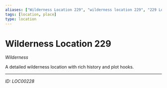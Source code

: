 ```yaml
---
aliases: ["Wilderness Location 229", "wilderness location 229", "229 Location Wilderness"]
tags: [location, place]
type: location
---
```


# Wilderness Location 229

*Wilderness*

A detailed wilderness location with rich history and plot hooks.

---
*ID: LOC00228*